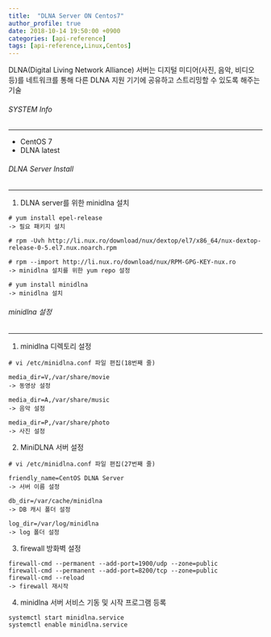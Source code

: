 ```yaml
---
title:  "DLNA Server ON Centos7"
author_profile: true
date: 2018-10-14 19:50:00 +0900
categories: [api-reference]
tags: [api-reference,Linux,Centos]
---
```


DLNA(Digital Living Network Alliance) 서버는 디지털 미디어(사진, 음악, 비디오 등)를 네트워크를 통해 다른 DLNA 지원 기기에 공유하고 스트리밍할 수 있도록 해주는 기술

###### SYSTEM Info
-------------
- CentOS 7
- DLNA latest

###### DLNA Server Install
-------------

1. DLNA server를 위한 minidlna 설치

```
# yum install epel-release
-> 필요 패키지 설치

# rpm -Uvh http://li.nux.ro/download/nux/dextop/el7/x86_64/nux-dextop-release-0-5.el7.nux.noarch.rpm

# rpm --import http://li.nux.ro/download/nux/RPM-GPG-KEY-nux.ro
-> minidlna 설치를 위한 yum repo 설정

# yum install minidlna
-> minidlna 설치
```

###### minidlna 설정
-------------

1. minidlna 디렉토리 설정
```
# vi /etc/minidlna.conf 파일 편집(18번째 줄) 

media_dir=V,/var/share/movie
-> 동영상 설정
   
media_dir=A,/var/share/music
-> 음악 설정
   
media_dir=P,/var/share/photo
-> 사진 설정
```
   
2. MiniDLNA 서버 설정
```
# vi /etc/minidlna.conf 파일 편집(27번째 줄)
   
friendly_name=CentOS DLNA Server
-> 서버 이름 설정
   
db_dir=/var/cache/minidlna
-> DB 캐시 폴더 설정
   
log_dir=/var/log/minidlna
-> log 폴더 설정
```

3. firewall 방화벽 설정
   
```
firewall-cmd --permanent --add-port=1900/udp --zone=public
firewall-cmd --permanent --add-port=8200/tcp --zone=public
firewall-cmd --reload
-> firewall 재시작
```

4. minidlna 서버 서비스 기동 및 시작 프로그램 등록
   
```
systemctl start minidlna.service
systemctl enable minidlna.service
```